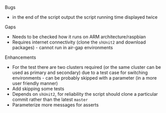 Bugs

- in the end of the script output the script running time displayed twice

Gaps

- Needs to be checked how it runs on ARM architecture/raspbian
- Requires internet connectivity (clone the `shUnit2` and download packages) - cannot run in air-gap environments

Enhancements

- For the test there are two clusters required (or the same cluster can be used as primary and secondary) due to a test case for switching environments - can be probably skipped with a parameter (in a more user friendly manner)
- Add skipping some tests
- Depends on `shUnit2`, for reliability the script should clone a particular commit rather than the latest `master`
- Parameterize more messages for asserts
